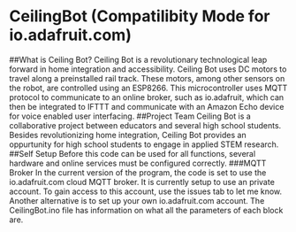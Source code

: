 # CeilingBot (Compatilibity Mode for io.adafruit.com)
##What is Ceiling Bot?
Ceiling Bot is a revolutionary technological leap forward in home integration and accessibility. Ceiling Bot uses DC motors to travel along a preinstalled rail track. These motors, among other sensors on the robot, are controlled using an ESP8266. This microcontroller uses MQTT protocol to communicate to an online broker, such as io.adafruit, which can then be integrated to IFTTT and communicate with an Amazon Echo device for voice enabled user interfacing.
##Project Team
Ceiling Bot is a collaborative project between educators and several high school students. Besides revolutionizing home integration, Ceiling Bot provides an oppurtunity for high school students to engage in applied STEM research. 
##Self Setup
Before this code can be used for all functions, several hardware and online services must be configured correctly.
###MQTT Broker
In the current version of the program, the code is set to use the io.adafruit.com cloud MQTT broker. It is currently setup to use an private account. To gain access to this account, use the issues tab to let me know. Another alternative is to set up your own io.adafruit.com account. The CeilingBot.ino file has information on what all the parameters of each block are.
